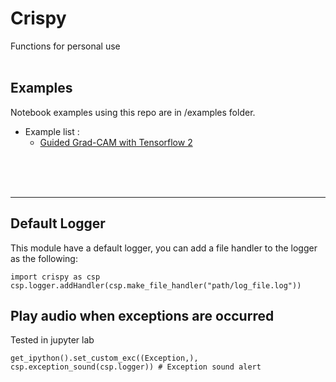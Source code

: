 # Crispy
Functions for personal use
<br><br>

## Examples
Notebook examples using this repo are in /examples folder.

- Example list :
  * [Guided Grad-CAM with Tensorflow 2][ggc]


<br><br><br>
<hr>

## Default Logger
This module have a default logger, you can add a file handler to the logger as the following:

```
import crispy as csp
csp.logger.addHandler(csp.make_file_handler("path/log_file.log"))
```


## Play audio when exceptions are occurred
Tested in jupyter lab
```
get_ipython().set_custom_exc((Exception,), csp.exception_sound(csp.logger)) # Exception sound alert
```

[ggc]: https://github.com/Crispy13/crispy/blob/master/examples/guided_grad_cam.ipynb
